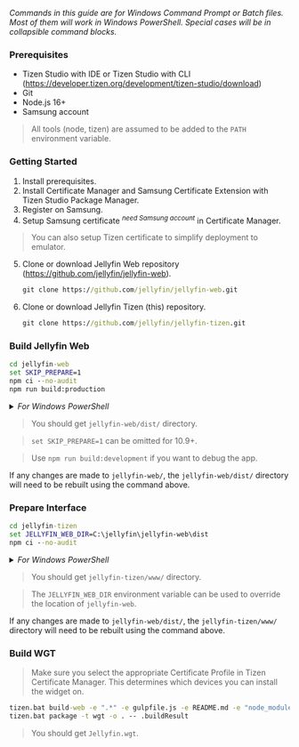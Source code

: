 _Commands in this guide are for Windows Command Prompt or Batch files. Most of them will work in Windows PowerShell. Special cases will be in collapsible command blocks._

### Prerequisites
* Tizen Studio with IDE or Tizen Studio with CLI (<a href="https://developer.tizen.org/development/tizen-studio/download">https://developer.tizen.org/development/tizen-studio/download</a>)
* Git
* Node.js 16+
* Samsung account

> All tools (node, tizen) are assumed to be added to the `PATH` environment variable.

### Getting Started

1. Install prerequisites.
2. Install Certificate Manager and Samsung Certificate Extension with Tizen Studio Package Manager.
3. Register on Samsung.
4. Setup Samsung certificate <sup>_need Samsung account_</sup> in Certificate Manager.
> You can also setup Tizen certificate to simplify deployment to emulator.
5. Clone or download Jellyfin Web repository (<a href="https://github.com/jellyfin/jellyfin-web">https://github.com/jellyfin/jellyfin-web</a>).
   ```bat
   git clone https://github.com/jellyfin/jellyfin-web.git
   ```
6. Clone or download Jellyfin Tizen (this) repository.
   ```bat
   git clone https://github.com/jellyfin/jellyfin-tizen.git
   ```

### Build Jellyfin Web

```bat
cd jellyfin-web
set SKIP_PREPARE=1
npm ci --no-audit
npm run build:production
```
<details>
    <summary><i>For Windows PowerShell</i></summary>

```powershell
cd jellyfin-web
$env:SKIP_PREPARE=1
npm ci --no-audit
npm run build:production
```
</details>

> You should get `jellyfin-web/dist/` directory.

> `set SKIP_PREPARE=1` can be omitted for 10.9+.

> Use `npm run build:development` if you want to debug the app.

If any changes are made to `jellyfin-web/`, the `jellyfin-web/dist/` directory will need to be rebuilt using the command above.

### Prepare Interface

```bat
cd jellyfin-tizen
set JELLYFIN_WEB_DIR=C:\jellyfin\jellyfin-web\dist
npm ci --no-audit
```
<details>
    <summary><i>For Windows PowerShell</i></summary>

```powershell
cd jellyfin-tizen
$env:JELLYFIN_WEB_DIR="C:\jellyfin\jellyfin-web\dist"
npm ci --no-audit
```
</details>

> You should get `jellyfin-tizen/www/` directory.

> The `JELLYFIN_WEB_DIR` environment variable can be used to override the location of `jellyfin-web`.

If any changes are made to `jellyfin-web/dist/`, the `jellyfin-tizen/www/` directory will need to be rebuilt using the command above.

### Build WGT

> Make sure you select the appropriate Certificate Profile in Tizen Certificate Manager. This determines which devices you can install the widget on.

```bat
tizen.bat build-web -e ".*" -e gulpfile.js -e README.md -e "node_modules/*" -e "package*.json" -e "yarn.lock"
tizen.bat package -t wgt -o . -- .buildResult
```

> You should get `Jellyfin.wgt`.
